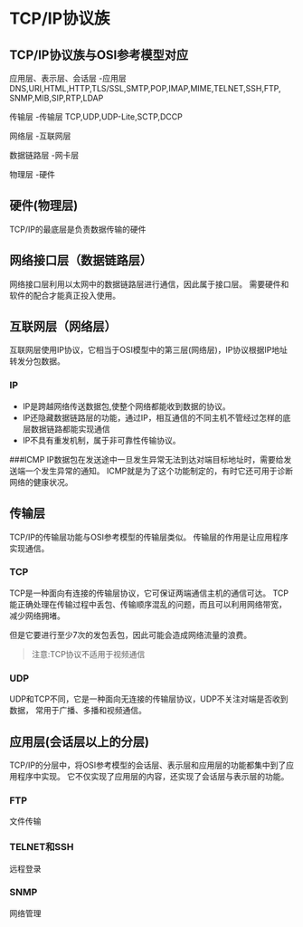 # TCP/IP协议族
## TCP/IP协议族与OSI参考模型对应
应用层、表示层、会话层   -应用层 DNS,URI,HTML,HTTP,TLS/SSL,SMTP,POP,IMAP,MIME,TELNET,SSH,FTP,
SNMP,MIB,SIP,RTP,LDAP

传输层 -传输层 TCP,UDP,UDP-Lite,SCTP,DCCP

网络层 -互联网层

数据链路层 -网卡层

物理层 -硬件

## 硬件(物理层)
TCP/IP的最底层是负责数据传输的硬件

## 网络接口层（数据链路层）
网络接口层利用以太网中的数据链路层进行通信，因此属于接口层。
需要硬件和软件的配合才能真正投入使用。

## 互联网层（网络层）
互联网层使用IP协议，它相当于OSI模型中的第三层(网络层)，IP协议根据IP地址
转发分包数据。

### IP
+ IP是跨越网络传送数据包,使整个网络都能收到数据的协议。
+ IP还隐藏数据链路层的功能，通过IP，相互通信的不同主机不管经过怎样的底层数据链路都能实现通信
+ IP不具有重发机制，属于非可靠性传输协议。

###ICMP
IP数据包在发送途中一旦发生异常无法到达对端目标地址时，需要给发送端一个发生异常的通知。
ICMP就是为了这个功能制定的，有时它还可用于诊断网络的健康状况。

## 传输层
TCP/IP的传输层功能与OSI参考模型的传输层类似。
传输层的作用是让应用程序实现通信。

### TCP
TCP是一种面向有连接的传输层协议，它可保证两端通信主机的通信可达。
TCP能正确处理在传输过程中丢包、传输顺序混乱的问题，而且可以利用网络带宽，
减少网络拥堵。

但是它要进行至少7次的发包丢包，因此可能会造成网络流量的浪费。
>注意:TCP协议不适用于视频通信

### UDP
UDP和TCP不同，它是一种面向无连接的传输层协议，UDP不关注对端是否收到数据，
常用于广播、多播和视频通信。

## 应用层(会话层以上的分层)
TCP/IP的分层中，将OSI参考模型的会话层、表示层和应用层的功能都集中到了应用程序中实现。
它不仅实现了应用层的内容，还实现了会话层与表示层的功能。

### FTP
文件传输

### TELNET和SSH
远程登录

### SNMP
网络管理



